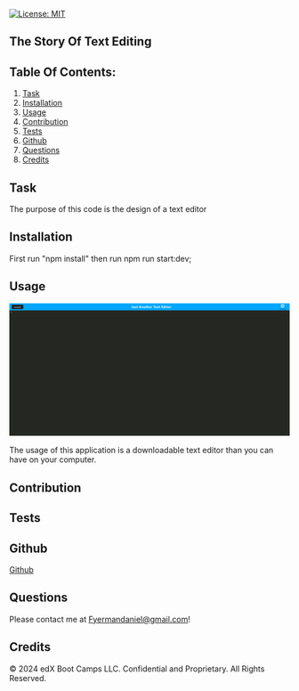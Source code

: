 

[![License: MIT](https://img.shields.io/badge/License-MIT-yellow.svg)](https://opensource.org/licenses/MIT)

## The Story Of Text Editing

## Table Of Contents:


1. [Task](#task)
2. [Installation](#installation)
3. [Usage](#usage)
4. [Contribution](#contribution)
5. [Tests](#tests)
6. [Github](#github)
7. [Questions](#questions)
8. [Credits](#credits)


## Task

The purpose of this code is the design of a text editor

## Installation 

First run "npm install" then run npm run start:dev;


## Usage 

![Usage](./client/src/images/Desktop%20Screenshot%202024.07.29%20-%2021.46.13.11.png)

The usage of this application is a downloadable text editor than you can have on your computer.



## Contribution



## Tests



## Github

[Github](https://github.com/Dfyerman?tab=repositories)

## Questions

Please contact me at Fyermandaniel@gmail.com!

## Credits


© 2024 edX Boot Camps LLC. Confidential and Proprietary. All Rights Reserved.

